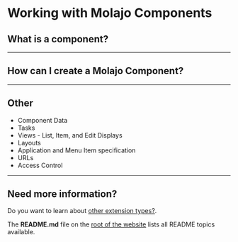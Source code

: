 # Working with Molajo Components #

## What is a component? ##

---

## How can I create a Molajo Component? ##

---

## Other ##

* Component Data
* Tasks
* Views - List, Item, and Edit Displays
* Layouts
* Application and Menu Item specification
* URLs
* Access Control

---

## Need more information? ##

Do you want to learn about [other extension types?](https://github.com/Molajo/Molajo/blob/core/cms/readme.md).

The **README.md** file on the [root of the website](https://github.com/Molajo/Molajo/blob/core/readme.md) lists all README topics available.